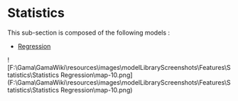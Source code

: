 # Statistics

This sub-section is composed of the following models :

* [Regression](references#StatisticsRegression)

![F:\Gama\GamaWiki\resources\images\modelLibraryScreenshots\Features\Statistics\Statistics Regression\map-10.png](F:\Gama\GamaWiki\resources\images\modelLibraryScreenshots\Features\Statistics\Statistics Regression\map-10.png)

